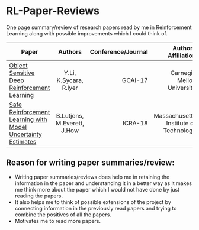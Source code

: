 # RL-Paper-Reviews
One page summary/review of research papers read by me in Reinforcement Learning along with possible improvements which I could think of.



| Paper         | Authors        | Conference/Journal  | Authors Affiliation |
| ------------- |:-------------:| -----:| -----:|
| [Object Sensitive Deep Reinforcement Learning](https://arxiv.org/abs/1809.06064) | Y.Li, K.Sycara, R.Iyer | GCAI-17  | Carnegie Mellon University |
| [Safe Reinforcement Learning with Model Uncertainty Estimates](https://arxiv.org/abs/1810.08700) | B.Lutjens, M.Everett, J.How      | ICRA-18 | Massachusetts Institute of Technology |


## Reason for writing paper summaries/review:
* Writing paper summaries/reviews does help me in retaining the information in the paper and understanding it in a better way as it makes me think more about the paper which I would not have done by just reading the papers. 
* It also helps me to think of possible extensions of the project by connecting information in the previously read papers and trying to combine the positives of all the papers.
* Motivates me to read more papers.
